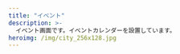 ```yaml
---
title: "イベント"
description: >-
  イベント画面です。イベントカレンダーを設置しています。
heroimg: /img/city_256x128.jpg
---
```


<!--

基本的に記述は不要です。

記述すると、画面下部に表示されます

-->